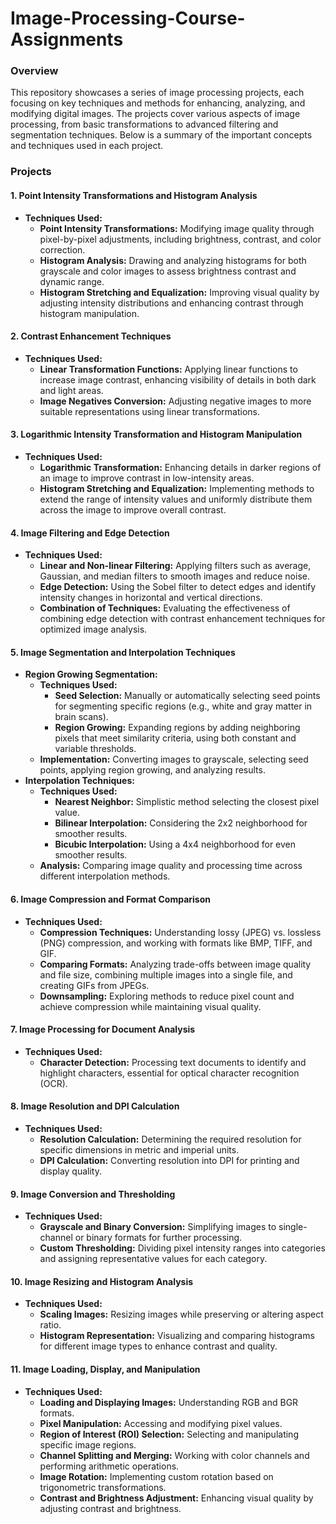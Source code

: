 # Image-Processing-Course-Assignments

### Overview
This repository showcases a series of image processing projects, each focusing on key techniques and methods for enhancing, analyzing, and modifying digital images. The projects cover various aspects of image processing, from basic transformations to advanced filtering and segmentation techniques. Below is a summary of the important concepts and techniques used in each project.

### Projects

#### 1. **Point Intensity Transformations and Histogram Analysis**
   - **Techniques Used:**
     - **Point Intensity Transformations:** Modifying image quality through pixel-by-pixel adjustments, including brightness, contrast, and color correction.
     - **Histogram Analysis:** Drawing and analyzing histograms for both grayscale and color images to assess brightness contrast and dynamic range.
     - **Histogram Stretching and Equalization:** Improving visual quality by adjusting intensity distributions and enhancing contrast through histogram manipulation.

#### 2. **Contrast Enhancement Techniques**
   - **Techniques Used:**
     - **Linear Transformation Functions:** Applying linear functions to increase image contrast, enhancing visibility of details in both dark and light areas.
     - **Image Negatives Conversion:** Adjusting negative images to more suitable representations using linear transformations.

#### 3. **Logarithmic Intensity Transformation and Histogram Manipulation**
   - **Techniques Used:**
     - **Logarithmic Transformation:** Enhancing details in darker regions of an image to improve contrast in low-intensity areas.
     - **Histogram Stretching and Equalization:** Implementing methods to extend the range of intensity values and uniformly distribute them across the image to improve overall contrast.

#### 4. **Image Filtering and Edge Detection**
   - **Techniques Used:**
     - **Linear and Non-linear Filtering:** Applying filters such as average, Gaussian, and median filters to smooth images and reduce noise.
     - **Edge Detection:** Using the Sobel filter to detect edges and identify intensity changes in horizontal and vertical directions.
     - **Combination of Techniques:** Evaluating the effectiveness of combining edge detection with contrast enhancement techniques for optimized image analysis.

#### 5. **Image Segmentation and Interpolation Techniques**
   - **Region Growing Segmentation:**
     - **Techniques Used:**
       - **Seed Selection:** Manually or automatically selecting seed points for segmenting specific regions (e.g., white and gray matter in brain scans).
       - **Region Growing:** Expanding regions by adding neighboring pixels that meet similarity criteria, using both constant and variable thresholds.
     - **Implementation:** Converting images to grayscale, selecting seed points, applying region growing, and analyzing results.
   - **Interpolation Techniques:**
     - **Techniques Used:**
       - **Nearest Neighbor:** Simplistic method selecting the closest pixel value.
       - **Bilinear Interpolation:** Considering the 2x2 neighborhood for smoother results.
       - **Bicubic Interpolation:** Using a 4x4 neighborhood for even smoother results.
     - **Analysis:** Comparing image quality and processing time across different interpolation methods.

#### 6. **Image Compression and Format Comparison**
   - **Techniques Used:**
     - **Compression Techniques:** Understanding lossy (JPEG) vs. lossless (PNG) compression, and working with formats like BMP, TIFF, and GIF.
     - **Comparing Formats:** Analyzing trade-offs between image quality and file size, combining multiple images into a single file, and creating GIFs from JPEGs.
     - **Downsampling:** Exploring methods to reduce pixel count and achieve compression while maintaining visual quality.

#### 7. **Image Processing for Document Analysis**
   - **Techniques Used:**
     - **Character Detection:** Processing text documents to identify and highlight characters, essential for optical character recognition (OCR).

#### 8. **Image Resolution and DPI Calculation**
   - **Techniques Used:**
     - **Resolution Calculation:** Determining the required resolution for specific dimensions in metric and imperial units.
     - **DPI Calculation:** Converting resolution into DPI for printing and display quality.

#### 9. **Image Conversion and Thresholding**
   - **Techniques Used:**
     - **Grayscale and Binary Conversion:** Simplifying images to single-channel or binary formats for further processing.
     - **Custom Thresholding:** Dividing pixel intensity ranges into categories and assigning representative values for each category.

#### 10. **Image Resizing and Histogram Analysis**
   - **Techniques Used:**
     - **Scaling Images:** Resizing images while preserving or altering aspect ratio.
     - **Histogram Representation:** Visualizing and comparing histograms for different image types to enhance contrast and quality.

#### 11. **Image Loading, Display, and Manipulation**
   - **Techniques Used:**
     - **Loading and Displaying Images:** Understanding RGB and BGR formats.
     - **Pixel Manipulation:** Accessing and modifying pixel values.
     - **Region of Interest (ROI) Selection:** Selecting and manipulating specific image regions.
     - **Channel Splitting and Merging:** Working with color channels and performing arithmetic operations.
     - **Image Rotation:** Implementing custom rotation based on trigonometric transformations.
     - **Contrast and Brightness Adjustment:** Enhancing visual quality by adjusting contrast and brightness.
